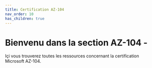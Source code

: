 ```yaml
---
title: Certification AZ-104
nav_order: 10
has_children: true
---
```


# Bienvenu dans la section AZ-104 - 

Içi vous trouverez toutes les ressources concernant la certification Microsoft AZ-104.
